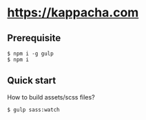 # https://kappacha.com

## Prerequisite

```
$ npm i -g gulp
$ npm i
```

## Quick start

How to build assets/scss files?

```
$ gulp sass:watch
```
